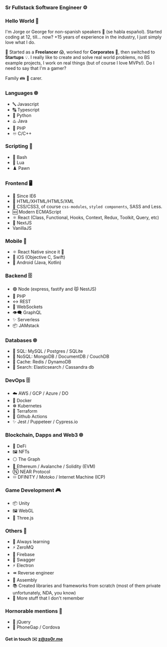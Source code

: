 ### Sr Fullstack Software Engineer ⚙️

### Hello World 👋

I'm Jorge or George for non-spanish speakers 👋 (se habla español). Started coding at 12, till... now? +15 years of experience in the industry, I just simply love what I do.

🌱 Started as a **Freelancer** 😱, worked for **Corporates** 🏢, then switched to **Startups** 💡. I really like to create and solve real world problems, no BS example projects, I work on real things (but of course I love MVPs!). Do I need to say that I'm a gamer?

Family 👪 🐶 carer.

### Languages 🌐

- 🔤 Javascript
- 🔠 Typescript
- 🐍 Python
- ♨️ Java
- 🐘 PHP
- ♾️ C/C++

### Scripting 📜
- 📜 Bash
- 🔵 Lua
- ♟️ Pawn

### Frontend 🖥️

- 🥷 Since IE6
- 📄 HTML/XHTML/HTML5/XML
- 🎨 CSS/CSS3, of course `css-modules`, `styled components`, SASS and Less.
- 🆕 Modern ECMAScript
- ⚛️ React (Class, Functional, Hooks, Context, Redux, Toolkit, Query, etc)
- 🔺 NextJS
- VanillaJS

### Mobile 📱

- ⚛️ React Native since it 🌱
- 📲 iOS (Objective C, Swift)
- 🤖 Android (Java, Kotlin)

### Backend 🗄️

- 🟢 Node (express, fastify and 😾 NestJS)
- 🐘 PHP
- ↔️ REST
- 🔄 WebSockets
- 👁️‍🗨️ GraphQL
- ✨ Serverless
- 📦 JAMstack

### Databases 🌐

- 💾 SQL: MySQL / Postgres / SQLite
- 🔀 NoSQL: MongoDB / DocumentDB / CouchDB
- 🚀 Cache: Redis / DynamoDB
- 🔎 Search: Elasticsearch / Cassandra db

### DevOps 🗄️

- ☁️ AWS / GCP / Azure / DO
- 🐳 Docker
- ☸️ Kubernetes
- 📝 Terraform
- 🤖 Github Actions
- ✨ Jest / Puppeteer / Cypress.io

### Blockchain, Dapps and Web3 🌐

- 🔀 DeFi
- 🖼️ NFTs
- ⚪ The Graph
- 💎 Ethereum / Avalanche / Solidity (EVM)
- Ⓝ NEAR Protocol
- ♾️ DFINITY / Motoko / Internet Machine (ICP)

### Game Development 🎮

- 📦 Unity
- 🖼️ WebGL
- 💎 Three.js

### Others 🔀
- 🌱 Always learning
- ⚡ ZeroMQ
- 📙 Firebase
- 📗 Swagger
- ⚡ Electron
- ⏪ Reverse engineer
- 🔂 Assembly
- 📚 Created libraries and frameworks from scratch (most of them private unfortunately, NDA, you know)
- 🤯 More stuff that I don't remember

### Hornorable mentions 👑
- 👴 jQuery
- 👴 PhoneGap / Cordova


#### Get in touch ✉️ z@zo0r.me
